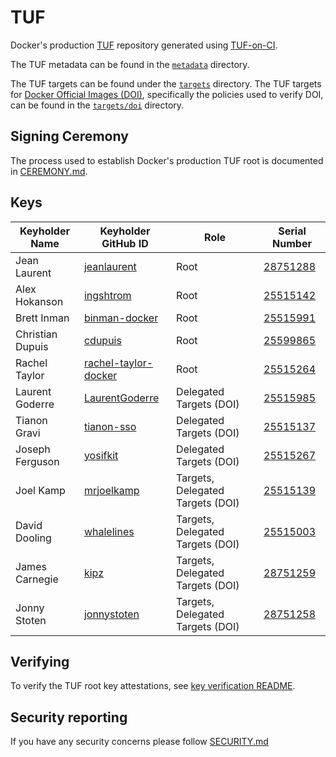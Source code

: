 # TUF

Docker's production [TUF](https://theupdateframework.io/) repository generated
using [TUF-on-CI](https://github.com/theupdateframework/tuf-on-ci).

The TUF metadata can be found in the [`metadata`](./metadata/) directory.

The TUF targets can be found under the [`targets`](./targets/) directory. The
TUF targets for
[Docker Official Images (DOI)](https://docs.docker.com/trusted-content/official-images/),
specifically the policies used to verify DOI, can be found in the
[`targets/doi`](./targets/doi/) directory.

## Signing Ceremony

The process used to establish Docker's production TUF root is documented in
[CEREMONY.md](./ceremony/CEREMONY.md).

## Keys

| Keyholder Name   | Keyholder GitHub ID                                             | Role                             | Serial Number                                    |
| ---------------- | --------------------------------------------------------------- | -------------------------------- | ------------------------------------------------ |
| Jean Laurent     | [jeanlaurent](https://github.com/jeanlaurent)                   | Root                             | [28751288](./ceremony/2024-06-04/keys/28751288/) |
| Alex Hokanson    | [ingshtrom](https://github.com/ingshtrom)                       | Root                             | [25515142](./ceremony/2024-06-04/keys/25515142/) |
| Brett Inman      | [binman-docker](https://github.com/binman-docker)               | Root                             | [25515991](./ceremony/2024-06-04/keys/25515991/) |
| Christian Dupuis | [cdupuis](https://github.com/cdupuis)                           | Root                             | [25599865](./ceremony/2024-06-04/keys/25599865/) |
| Rachel Taylor    | [rachel-taylor-docker](https://github.com/rachel-taylor-docker) | Root                             | [25515264](./ceremony/2024-06-04/keys/25515264/) |
| Laurent Goderre  | [LaurentGoderre](https://github.com/LaurentGoderre)             | Delegated Targets (DOI)          | [25515985](./ceremony/2024-06-04/keys/25515985/) |
| Tianon Gravi     | [tianon-sso](https://github.com/tianon-sso)                     | Delegated Targets (DOI)          | [25515137](./ceremony/2024-06-04/keys/25515137/) |
| Joseph Ferguson  | [yosifkit](https://github.com/yosifkit)                         | Delegated Targets (DOI)          | [25515267](./ceremony/2024-06-04/keys/25515267/) |
| Joel Kamp        | [mrjoelkamp](https://github.com/mrjoelkamp)                     | Targets, Delegated Targets (DOI) | [25515139](./ceremony/2024-06-04/keys/25515139/) |
| David Dooling    | [whalelines](https://github.com/whalelines)                     | Targets, Delegated Targets (DOI) | [25515003](./ceremony/2024-06-04/keys/25515003/) |
| James Carnegie   | [kipz](https://github.com/kipz)                                 | Targets, Delegated Targets (DOI) | [28751259](./ceremony/2024-06-04/keys/28751259/) |
| Jonny Stoten     | [jonnystoten](https://github.com/jonnystoten)                   | Targets, Delegated Targets (DOI) | [28751258](./ceremony/2024-06-04/keys/28751258/) |

## Verifying

To verify the TUF root key attestations, see
[key verification README](./tools/key-verification/README.md).

## Security reporting

If you have any security concerns please follow [SECURITY.md](./SECURITY.md)
